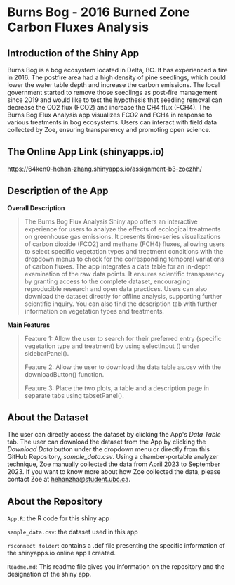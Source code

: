# Burns Bog - 2016 Burned Zone Carbon Fluxes Analysis
## Introduction of the Shiny App
Burns Bog is a bog ecosystem located in Delta, BC. It has experienced a fire in 2016. The postfire area had a high density of pine seedlings, which could lower the water table depth and increase the carbon emissions. The local government started to remove those seedlings as post-fire management since 2019 and would like to test the hypothesis that seedling removal can decrease the CO2 flux (FCO2) and increase the CH4 flux (FCH4). The Burns Bog Flux Analysis app visualizes FCO2 and FCH4 in response to various treatments in bog ecosystems. Users can interact with field data collected by Zoe, ensuring transparency and promoting open science. 
## The Online App Link (shinyapps.io)
https://64ken0-hehan-zhang.shinyapps.io/assignment-b3-zoezhh/
## Description of the App
**Overall Description**
> The Burns Bog Flux Analysis Shiny app offers an interactive experience for users to analyze the effects of ecological treatments on greenhouse gas emissions. It
> presents time-series visualizations of carbon dioxide (FCO2) and methane (FCH4) fluxes, allowing users to select specific vegetation types and treatment conditions
> with the dropdown menus to check for the corresponding temporal variations of carbon fluxes. The app integrates a data table for an in-depth examination of the raw
> data points. It ensures scientific transparency by granting access to the complete dataset, encouraging reproducible research and open data practices. Users can
> also download the dataset directly for offline analysis, supporting further scientific inquiry. You can also find the description tab with further information on
> vegetation types and treatments.

**Main Features**

> Feature 1: Allow the user to search for their preferred entry (specific vegetation type and treatment) by using selectInput () under sidebarPanel().
> 
> Feature 2: Allow the user to download the data table as.csv with the downloadButton() function.
> 
> Feature 3: Place the two plots, a table and a description page in separate tabs using tabsetPanel().
## About the Dataset
The user can directly access the dataset by clicking the App's _Data Table_ tab. The user can download the dataset from the App by clicking the _Download Data_ button under the dropdown menu or directly from this GitHub Repository, _sample_data.csv_. Using a chamber-portable analyzer technique, Zoe manually collected the data from April 2023 to September 2023. If you want to know more about how Zoe collected the data, please contact Zoe at hehanzha@student.ubc.ca.
## About the Repository
`App.R`: the R code for this shiny app

`sample_data.csv`: the dataset used in this app

`rsconnect folder`: contains a .dcf file presenting the specific information of the shinyapps.io online app I created.

`Readme.md`: This readme file gives you information on the repository and the designation of the shiny app.
